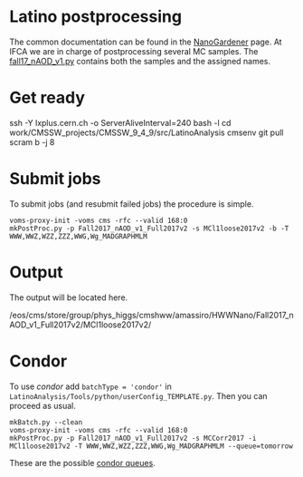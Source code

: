 # Latino postprocessing

The common documentation can be found in the [NanoGardener](https://github.com/latinos/LatinoAnalysis/tree/master/NanoGardener) page. At IFCA we are in charge of postprocessing several MC samples. The [fall17_nAOD_v1.py](https://github.com/latinos/LatinoAnalysis/blob/master/NanoGardener/python/framework/samples/fall17_nAOD_v1.py) contains both the samples and the assigned names.

# Get ready

   ssh -Y lxplus.cern.ch -o ServerAliveInterval=240
   bash -l
   cd work/CMSSW_projects/CMSSW_9_4_9/src/LatinoAnalysis
   cmsenv
   git pull
   scram b -j 8

# Submit jobs

To submit jobs (and resubmit failed jobs) the procedure is simple.

    voms-proxy-init -voms cms -rfc --valid 168:0
    mkPostProc.py -p Fall2017_nAOD_v1_Full2017v2 -s MCl1loose2017v2 -b -T WWW,WWZ,WZZ,ZZZ,WWG,Wg_MADGRAPHMLM

# Output

The output will be located here.

   /eos/cms/store/group/phys_higgs/cmshww/amassiro/HWWNano/Fall2017_nAOD_v1_Full2017v2/MCl1loose2017v2/

# Condor

To use *condor* add `batchType = 'condor'` in `LatinoAnalysis/Tools/python/userConfig_TEMPLATE.py`. Then you can proceed as usual.

    mkBatch.py --clean
    voms-proxy-init -voms cms -rfc --valid 168:0
    mkPostProc.py -p Fall2017_nAOD_v1_Full2017v2 -s MCCorr2017 -i MCl1loose2017v2 -T WWW,WWZ,WZZ,ZZZ,WWG,Wg_MADGRAPHMLM --queue=tomorrow

These are the possible [condor queues](https://twiki.cern.ch/twiki/bin/view/ABPComputing/LxbatchHTCondor).
